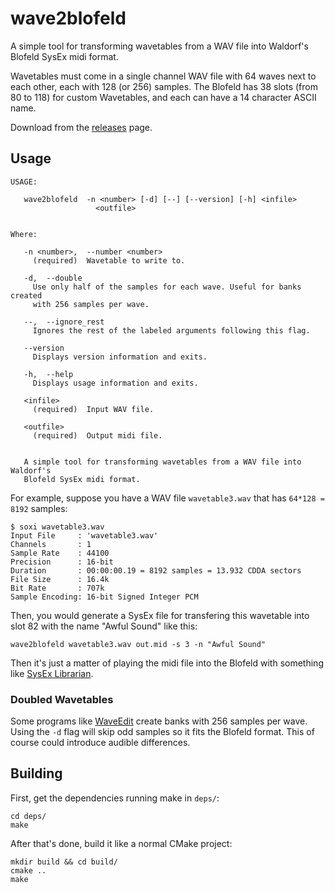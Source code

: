 wave2blofeld
============

A simple tool for transforming wavetables from a WAV file
into Waldorf's Blofeld SysEx midi format.

Wavetables must come in a single channel WAV file with 64
waves next to each other, each with 128 (or 256) samples.
The Blofeld has 38 slots (from 80 to 118) for custom Wavetables,
and each can have a 14 character ASCII name.

Download from the [releases](https://github.com/alvare/wave2blofeld/releases) page.

## Usage

```
USAGE:

   wave2blofeld  -n <number> [-d] [--] [--version] [-h] <infile>
                   <outfile>


Where:

   -n <number>,  --number <number>
     (required)  Wavetable to write to.

   -d,  --double
     Use only half of the samples for each wave. Useful for banks created
     with 256 samples per wave.

   --,  --ignore_rest
     Ignores the rest of the labeled arguments following this flag.

   --version
     Displays version information and exits.

   -h,  --help
     Displays usage information and exits.

   <infile>
     (required)  Input WAV file.

   <outfile>
     (required)  Output midi file.


   A simple tool for transforming wavetables from a WAV file into Waldorf's
   Blofeld SysEx midi format.
```

For example, suppose you have a WAV file `wavetable3.wav` that has
`64*128 = 8192` samples:

```
$ soxi wavetable3.wav
Input File     : 'wavetable3.wav'
Channels       : 1
Sample Rate    : 44100
Precision      : 16-bit
Duration       : 00:00:00.19 = 8192 samples = 13.932 CDDA sectors
File Size      : 16.4k
Bit Rate       : 707k
Sample Encoding: 16-bit Signed Integer PCM
```

Then, you would generate a SysEx file for transfering this
wavetable into slot 82 with the name "Awful Sound" like this:

```
wave2blofeld wavetable3.wav out.mid -s 3 -n "Awful Sound"
```

Then it's just a matter of playing the midi file into the Blofeld with something
like [SysEx Librarian](https://www.snoize.com/SysExLibrarian/).

### Doubled Wavetables

Some programs like [WaveEdit](https://github.com/AndrewBelt/WaveEdit) create
banks with 256 samples per wave. Using the `-d` flag will
skip odd samples so it fits the Blofeld format. This of course
could introduce audible differences.

## Building

First, get the dependencies running make in `deps/`:

```
cd deps/
make
```

After that's done, build it like a normal CMake project:

```
mkdir build && cd build/
cmake ..
make
```
